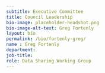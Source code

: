 ```yaml
---
subtitle: Executive Committee
title: Council Leadership
bio-image: placeholder-headshot.png
bio-image-alt-text: Greg Fortenly
layout: bio
permalink: /bio/fortenly-greg/
name : Greg Fortenly
department: 
job-title: 
role: Data Sharing Working Group
---
```

   
